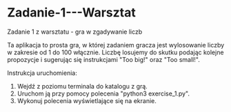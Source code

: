# Zadanie-1---Warsztat
Zadanie 1 z warsztatu - gra w zgadywanie liczb

Ta aplikacja to prosta gra, w której zadaniem gracza jest wylosowanie liczby w zakresie od 1 do 100 włącznie.
Liczbę losujemy do skutku podając kolejne propozycje i sugerując się instrukcjami "Too big!" oraz "Too small!".

Instrukcja uruchomienia:
1. Wejdź z poziomu terminala do katalogu z grą.
2. Uruchom ją przy pomocy polecenia "python3 exercise_1.py".
3. Wykonuj polecenia wyświetlające się na ekranie.
